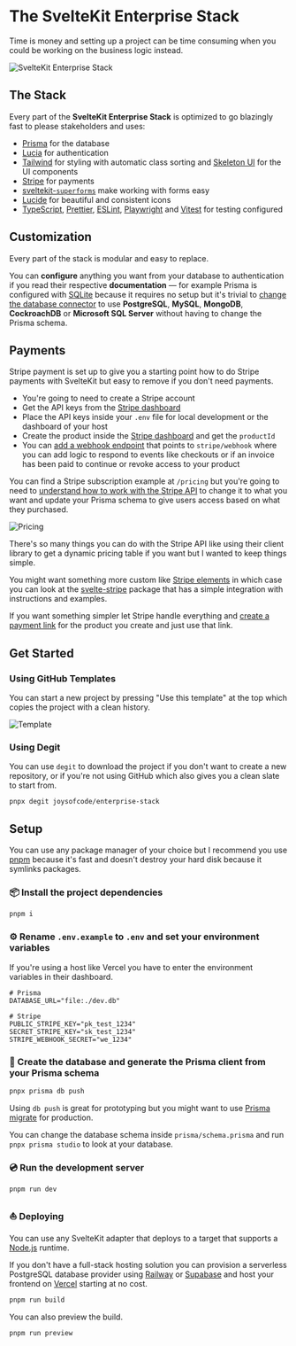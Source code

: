 # The SvelteKit Enterprise Stack

Time is money and setting up a project can be time consuming when you could be working on the business logic instead.

![SvelteKit Enterprise Stack](https://user-images.githubusercontent.com/38083522/226189777-4ecda836-5d1f-4819-ba11-2d2fe09d1838.png)

## The Stack

Every part of the **SvelteKit Enterprise Stack** is optimized to go blazingly fast to please stakeholders and uses:

- [Prisma](https://www.prisma.io/) for the database
- [Lucia](https://lucia-auth.com/) for authentication
- [Tailwind](https://tailwindcss.com/) for styling with automatic class sorting and [Skeleton UI](https://www.skeleton.dev/) for the UI components
- [Stripe](https://stripe.com/) for payments 
- [sveltekit-``superforms``](https://github.com/ciscoheat/sveltekit-superforms) make working with forms easy
- [Lucide](https://lucide.dev/) for beautiful and consistent icons
- [TypeScript](https://www.typescriptlang.org/), [Prettier](https://prettier.io/), [ESLint](https://eslint.org/), [Playwright](https://playwright.dev/) and [Vitest](https://vitest.dev/) for testing configured

## Customization

Every part of the stack is modular and easy to replace.

You can **configure** anything you want from your database to authentication if you read their respective **documentation** — for example Prisma is configured with [SQLite](https://www.sqlite.org/index.html) because it requires no setup but it's trivial to [change the database connector](https://www.prisma.io/docs/concepts/database-connectors) to use **PostgreSQL**, **MySQL**, **MongoDB**, **CockroachDB** or **Microsoft SQL Server** without having to change the Prisma schema.

## Payments

Stripe payment is set up to give you a starting point how to do Stripe payments with SvelteKit but easy to remove if you don't need payments.

- You're going to need to create a Stripe account
- Get the API keys from the [Stripe dashboard](https://dashboard.stripe.com/login)
- Place the API keys inside your `.env` file for local development or the dashboard of your host
- Create the product inside the [Stripe dashboard](https://dashboard.stripe.com/test/dashboard/products) and get the `productId`
- You can [add a webhook endpoint](https://dashboard.stripe.com/test/webhooks) that points to `stripe/webhook` where you can add logic to respond to events like checkouts or if an invoice has been paid to continue or revoke access to your product

You can find a Stripe subscription example at `/pricing` but you're going to need to [understand how to work with the Stripe API](https://stripe.com/docs) to change it to what you want and update your Prisma schema to give users access based on what they purchased.

![Pricing](https://user-images.githubusercontent.com/38083522/226190147-44cdd3b5-17ab-4ad0-972a-1f8f57dc74c1.png)

There's so many things you can do with the Stripe API like using their client library to get a dynamic pricing table if you want but I wanted to keep things simple.

You might want something more custom like [Stripe elements](https://stripe.com/payments/elements) in which case you can look at the [svelte-stripe](https://www.sveltestripe.com/) package that has a simple integration with instructions and examples.

If you want something simpler let Stripe handle everything and [create a payment link](https://stripe.com/en-hr/payments/payment-links) for the product you create and just use that link.

## Get Started

### Using GitHub Templates

You can start a new project by pressing "Use this template" at the top which copies the project with a clean history.

![Template](https://user-images.githubusercontent.com/38083522/226207439-1195c8c4-e3e2-4db0-8f39-7277b08872be.png)

### Using Degit

You can use `degit` to download the project if you don't want to create a new repository, or if you're not using GitHub which also gives you a clean slate to start from.

```
pnpx degit joysofcode/enterprise-stack
```

## Setup

You can use any package manager of your choice but I recommend you use [pnpm](https://pnpm.io/) because it's fast and doesn't destroy your hard disk because it symlinks packages.

### 📦️ Install the project dependencies

```bash
pnpm i
```

### ⚙️ Rename `.env.example` to `.env` and set your environment variables

If you're using a host like Vercel you have to enter the environment variables in their dashboard.

```shell
# Prisma
DATABASE_URL="file:./dev.db"

# Stripe
PUBLIC_STRIPE_KEY="pk_test_1234"
SECRET_STRIPE_KEY="sk_test_1234"
STRIPE_WEBHOOK_SECRET="we_1234"
```

### 📜 Create the database and generate the Prisma client from your Prisma schema

```bash
pnpx prisma db push
```

Using `db push` is great for prototyping but you might want to use [Prisma migrate](https://www.prisma.io/docs/concepts/components/prisma-migrate) for production.

You can change the database schema inside `prisma/schema.prisma` and run `pnpx prisma studio` to look at your database.

### 💿️ Run the development server

```bash
pnpm run dev
```

### ⛵️ Deploying

You can use any SvelteKit adapter that deploys to a target that supports a [Node.js](https://nodejs.org/) runtime.

If you don't have a full-stack hosting solution you can provision a serverless PostgreSQL database provider using [Railway](https://railway.app/) or [Supabase](https://supabase.com/) and host your frontend on [Vercel](https://vercel.com/) starting at no cost.

```bash
pnpm run build
```

You can also preview the build.

```bash
pnpm run preview
```
